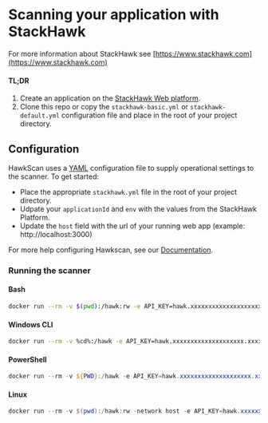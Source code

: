 # Scanning your application with StackHawk

For more information about StackHawk see [https://www.stackhawk.com](https://www.stackhawk.com)

#### TL;DR
1. Create an application on the [StackHawk Web platform](https://auth.stackhawk.com/login).
2. Clone this repo or copy the `stackhawk-basic.yml` or `stackhawk-default.yml` configuration file and place in the root of your project directory.

## Configuration

HawkScan uses a [YAML](https://yaml.org) configuration file to supply operational settings to the scanner. To get started:

* Place the appropriate `stackhawk.yml` file in the root of your project directory.
* Udpate your `applicationId` and `env` with the values from the StackHawk Platform.
* Update the `host` field with the url of your running web app (example: http://localhost:3000)

For more help configuring Hawkscan, see our [Documentation](https://docs.stackhawk.com/hawkscan).

### Running the scanner

#### Bash
```bash
docker run --rm -v $(pwd):/hawk:rw -e API_KEY=hawk.xxxxxxxxxxxxxxxxxxxx.xxxxxxxxxxxxxxxxxxxx -t stackhawk/hawkscan:latest stackhawk-basic.yml
```

#### Windows CLI
```bash
docker run --rm -v %cd%:/hawk -e API_KEY=hawk.xxxxxxxxxxxxxxxxxxxx.xxxxxxxxxxxxxxxxxxxx -t stackhawk/hawkscan:latest stackhawk-basic.yml
```

#### PowerShell
```PowerShell
docker run --rm -v ${PWD}:/hawk -e API_KEY=hawk.xxxxxxxxxxxxxxxxxxxx.xxxxxxxxxxxxxxxxxxxx -t stackhawk/hawkscan:latest stackhawk-basic.yml
```

#### Linux
```PowerShell
docker run --rm -v $(pwd):/hawk:rw -network host -e API_KEY=hawk.xxxxxxxxxxxxxxxxxxxx.xxxxxxxxxxxxxxxxxxxx -t stackhawk/hawkscan:latest stackhawk-basic.yml
```
